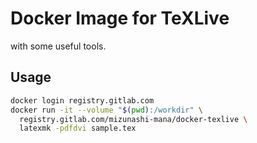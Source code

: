 # Docker Image for TeXLive

with some useful tools.

## Usage

```bash
docker login registry.gitlab.com
docker run -it --volume "$(pwd):/workdir" \
  registry.gitlab.com/mizunashi-mana/docker-texlive \
  latexmk -pdfdvi sample.tex
```
